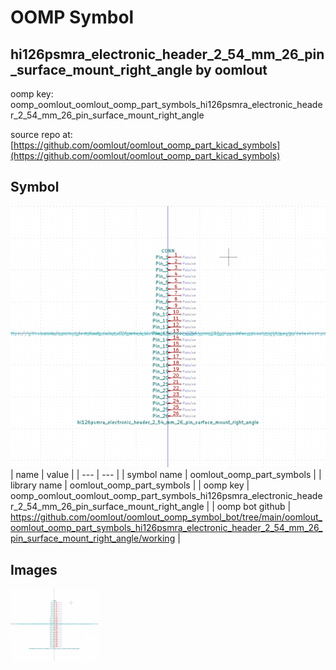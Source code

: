 # OOMP Symbol  
## hi126psmra_electronic_header_2_54_mm_26_pin_surface_mount_right_angle  by oomlout  
  
oomp key: oomp_oomlout_oomlout_oomp_part_symbols_hi126psmra_electronic_header_2_54_mm_26_pin_surface_mount_right_angle  
  
source repo at: [https://github.com/oomlout/oomlout_oomp_part_kicad_symbols](https://github.com/oomlout/oomlout_oomp_part_kicad_symbols)  
## Symbol  
  
[![working.png](working_600.png)](working.png)  
| name | value | 
| --- | --- | 
| symbol name | oomlout_oomp_part_symbols | 
| library name | oomlout_oomp_part_symbols | 
| oomp key | oomp_oomlout_oomlout_oomp_part_symbols_hi126psmra_electronic_header_2_54_mm_26_pin_surface_mount_right_angle | 
| oomp bot github | https://github.com/oomlout/oomlout_oomp_symbol_bot/tree/main/oomlout_oomlout_oomp_part_symbols_hi126psmra_electronic_header_2_54_mm_26_pin_surface_mount_right_angle/working | 
## Images  
  
[![working.png](working_140.png)](working.png)  
